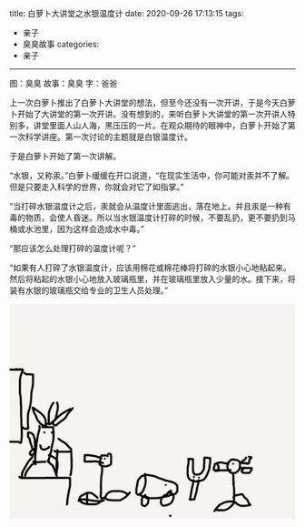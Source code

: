 title: 白萝卜大讲堂之水银温度计
date: 2020-09-26 17:13:15
tags:
- 亲子
- 臭臭故事
categories:
- 亲子
---

图：臭臭
故事：臭臭
字：爸爸

上一次白萝卜推出了白萝卜大讲堂的想法，但至今还没有一次开讲，于是今天白萝卜开始了大讲堂的第一次开讲。没有想到的，来听白萝卜大讲堂的第一次开讲人特别多，讲堂里面人山人海，黑压压的一片。在观众期待的眼神中，白萝卜开始了第一次科学讲座。第一次讨论的主题就是白银温度计。

于是白萝卜开始了第一次讲解。

“水银，又称汞。”白萝卜缓缓在开口说道，“在现实生活中，你可能对汞并不了解。但是只要走入科学的世界，你就会对它了如指掌。”

“当打碎水银温度计之后，汞就会从温度计里面逃出，落在地上。并且汞是一种有毒的物质，会使人昏迷。所以当水银温度计打碎的时候，不要乱扔，更不要扔到马桶或水池里，因为这样会造成水中毒。”

“那应该怎么处理打碎的温度计呢？”

“如果有人打碎了水银温度计，应该用棉花或棉花棒将打碎的水银小心地粘起来。然后将粘起的水银小心地放入玻璃瓶里，并在玻璃瓶里放入少量的水。接下来，将装有水银的玻璃瓶交给专业的卫生人员处理。”

![](/images/story-with-chouchou-28/1542213719.jpg)